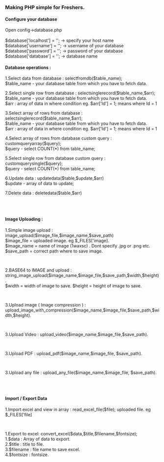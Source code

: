 <h3>Making PHP simple for Freshers.</h3>

<h4>Configure your database</h4>

<p> Open config->database.php <br><br>
    $database['localhost'] = ''; -> specify your host name<br>
    $database['username'] = ''; -> username of your database <br>
    $database['password'] = ''; -> password of your database <br>
    $database['database'] = ''; -> database name <br>
</p>

<h4> Database operations : </h4>

<p>1.Select data from database : selectfromdb($table_name);  <br>  $table_name - your database table from which you have to fetch data.</p>
<p>2.Select single row from database : selectsinglerecord($table_name,$arr); <br> $table_name - your database table from which you have to fetch data.<br> 
$arr : array of data in where condition eg. $arr['Id'] = 1; means where Id = 1</p>
<p>3.Select array of rows from  database : selectsinglerecord($table_name,$arr); <br> $table_name - your database table from which you have to fetch data.<br> 
$arr : array of data in where condition eg. $arr['Id'] = 1; means where Id = 1</p>
<p>4.Select array of rows from  database custom query : customqueryarray($query); <br> $query - select COUNT(*) from table_name;</p>
<p>5.Select single row from  database custom query : customquerysingle($query); <br> $query - select COUNT(*) from table_name;</p>
<p>6.Update data : updatedata($table,$update,$arr) <br> $update - array of data to update;</p>
<p>7.Delete data : deletedata($table,$arr)</p><br><br>

<h4> Image Uploading : </h4>
<p>1.Simple image upload : image_upload($image_file,$image_name,$save_path)  <br>
$image_file = uploaded image. eg $_FILES['image].<br>
$image_name = name of image (1waxsc) . Dont specify .jpg or .png etc.<br>
$save_path = correct path where to save image.    
</p><br>
<p>2.BASE64 to IMAGE and upload : string_image_upload($image_name,$image_file,$save_path,$width,$height).<br>
$width = width of image to save.
$height = height of image to save.
</p><br>
<p>3.Upload image ( Image compression ) : upload_image_with_compression($image_name,$image_file,$save_path,$width,$height).</p><br>
<p>3.Upload Video : upload_video($image_name,$image_file,$save_path).</p><br>
<p>3.Upload PDF : upload_pdf($image_name,$image_file, $save_path).</p><br>
<p>3.Upload any file : upload_any_file($image_name,$image_file, $save_path).</p><br><br>

<h4>Import / Export Data </h4>
<p>1.Import excel and view in array : read_excel_file($file);  uploaded file. eg $_FILES['file]</p><br>
<p>1.Export to  excel: convert_excel($data,$title,$filename,$fontsize);<br>
1.$data : Array of data to export.<br> 
2.$title : title to file.<br> 
3.$filename : file name to save excel. <br>   
4.$fontsize : fontsize.    <br> 
</p><br>